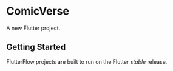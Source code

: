 # ComicVerse

A new Flutter project.

## Getting Started

FlutterFlow projects are built to run on the Flutter _stable_ release.
